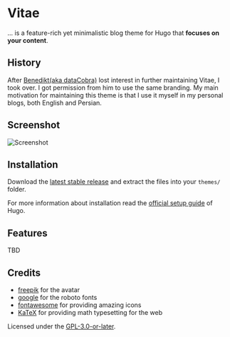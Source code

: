 # Vitae
... is a feature-rich yet minimalistic blog theme for Hugo that **focuses on your content**.


## History

After [Benedikt(aka dataCobra)](https://github.com/dataCobra/hugo-vitae) lost interest in further maintaining Vitae, I took over. I got permission from him to use the same branding. My main motivation for maintaining this theme is that I use it myself in my personal blogs, both English and Persian.

## Screenshot

![Screenshot](https://raw.githubusercontent.com/dataCobra/hugo-vitae/main/images/screenshot.png)

## Installation

Download the [latest stable release](https://codeberg.org/farooqkz/hugo-vitae-v2/tags) and extract the files into your `themes/` folder.

For more information about installation read the
[official setup guide](https://gohugo.io/overview/installing/) of Hugo.

## Features

TBD

## Credits

* [freepik](https://www.freepik.com) for the avatar
* [google](https://fonts.google.com/specimen/Roboto) for the roboto fonts
* [fontawesome](https://fontawesome.com) for providing amazing icons
* [KaTeX](https://katex.org/) for providing math typesetting for the web

Licensed under the [GPL-3.0-or-later](https://raw.githubusercontent.com/dataCobra/hugo-vitae/main/COPYING).
